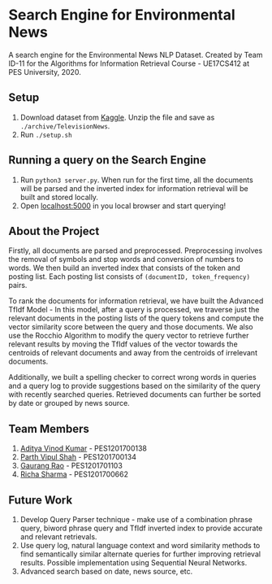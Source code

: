 # Search Engine for Environmental News 
A search engine for the Environmental News NLP Dataset. Created by Team ID-11 for the Algorithms for Information Retrieval Course - UE17CS412 at PES University, 2020.

## Setup
1. Download dataset from [Kaggle](https://www.kaggle.com/amritvirsinghx/environmental-news-nlp-dataset). Unzip the file and save as `./archive/TelevisionNews`.
2. Run `./setup.sh`

## Running a query on the Search Engine
1. Run `python3 server.py`. When run for the first time, all the documents will be parsed and the inverted index for information retrieval will be built and stored locally. 
2. Open [localhost:5000](http://localhost:5000) in you local browser and start querying!

## About the Project
Firstly, all documents are parsed and preprocessed. Preprocessing involves the removal of symbols and stop words and conversion of numbers to words. We then build an inverted index that consists of the token and posting list. Each posting list consists of `(documentID, token_frequency)` pairs.  

To rank the documents for information retrieval, we have built the Advanced TfIdf Model - In this model, after a query is processed, we traverse just the relevant documents in the posting lists of the query tokens and compute the vector similarity score between the query and those documents. We also use the Rocchio Algorithm to modify the query vector to retrieve further relevant results by moving the TfIdf values of the vector towards the centroids of relevant documents and away from the centroids of irrelevant documents. 

Additionally, we built a spelling checker to correct wrong words in queries and a query log to provide suggestions based on the similarity of the query with recently searched queries. Retrieved documents can further be sorted by date or grouped by news source.

## Team Members
1. [Aditya Vinod Kumar](https://github.com/adityavinodk) - PES1201700138
2. [Parth Vipul Shah](https://github.com/parthvshah) - PES1201700134
3. [Gaurang Rao](https://github.com/Gaupeng) - PES1201701103
4. [Richa Sharma](https://github.com/richa13sharma) - PES1201700662

## Future Work
1. Develop Query Parser technique - make use of a combination phrase query, biword phrase query and TfIdf inverted index to provide accurate and relevant retrievals.
2. Use query log, natural language context and word similarity methods to find semantically similar alternate queries for further improving retrieval results. Possible implementation using Sequential Neural Networks.
3. Advanced search based on date, news source, etc.
